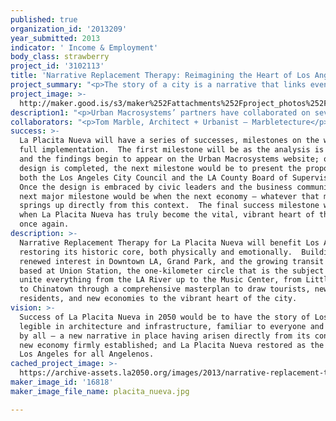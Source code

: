 ```yaml
---
published: true
organization_id: '2013209'
year_submitted: 2013
indicator: ' Income & Employment'
body_class: strawberry
project_id: '3102113'
title: 'Narrative Replacement Therapy: Reimagining the Heart of Los Angeles'
project_summary: "<p>The story of a city is a narrative that links events to the place itself.  It also serves as a touchstone for citizens to reference when considering changes to the urban fabric.  But what happens when the story is no longer agreed upon let alone understood?  How can a city evolve without a clear sense of what it wants to be?   La Placita Nueva proposes to reestablish the historic core of LA as the center of the city, both mythologically as well as economically.  It would begin with an analysis of the area within a one-kilometer diameter of the Plaza out of which a narrative would be developed – one that builds on the story of the city’s founding to include a larger story encompassing the more recent past, the present, as well as its future.  This narrative would then stimulate project proposals for the area, drawing from the findings of the initial analysis to provide a common framework for decision-making & a vision for the future.</p>\r\n\r\n<p>The analysis by Urban Macrosystems would look beyond the surface of the city to the web of confrontations & connections beneath.  Urban Macrosystems views cities as ecosystems – more, as a system of systems whose myriad complex & unpredictable interactions shape the city.   Urban Macrosystems would reveal, for instance just how much territory is given over to asphalt & concrete in service of the automobile; it would expose the amount of acreage that the criminal justice system requires for a city this size; it would enumerate the religious & cultural institutions in the subject area, the retail establishments, the square-footage of office space, industrial, & manufacturing warehouses as well as open space.  More importantly it would attempt to record how these systems interact – or not; which imbalances are apparent & which are not; & finally, which parts of the economy are working & which are not.</p>  \r\n\r\n<p>Urban Macrosystems draws inspiration from David George Haskell’s book, The Forest Unseen, in which the biologist studies a forest ecosystem by spending a year looking past the visible plant & animal species to the microbial microcosm within a specific one-meter diameter circle in a forest.  Thus the analysis of the area surrounding La Placita can be thought of as The City Unseen, in which Urban Macrosystems jumps scales, trading the study of the microcosm for the macrocosm: while the evolution of a forest is determined in large part due to signaling & exchange at the microbial level, evolution of a city is the result of unknown millions of interactions of its inhabitants, most of which go unnoticed, unrecorded, even unremembered.  Nevertheless, a city might be seen as an archive of successive interactions between citizens – with the buildings & associated infrastructure as the physical byproduct of these interactions.</p>\r\n\r\n<p>Urban Macrosystems will assess how the systems themselves interact with each other – is it at the level of the system or the individual?  Is the interaction one-on one, or are multiple players/systems involved?  Undoubtedly, it would emerge as a complex mix of all this & other contingencies yet to be discovered; but the crucial ingredient we would look for is a perceived imbalance in any interaction – an injustice, an economic dissonance, even a passionately argued difference of opinion – to provide a locus for intervention.  </p>\r\n\r\n<p>Even a cursory look at the subject area reveals obvious disparities: the lack of shelter for the homeless around the Plaza, the sea of asphalt paving the blocks north of the Plaza; further out there is the 101 Freeway shearing the historic city center from the contemporary one, the massive buildings housing the criminal justice system, the fantastic new Grand Park that – though activated during the day – sits empty at night, bereft of local residential users; even further is the area around the LA River, once the source of water & food for the city, now paved in concrete.  These are the obvious imbalances; a more in-depth study by Urban Macrosystems will surely uncover many more.</p>\r\n\r\n<p>Once the imbalances have been identified, Urban Macrosystems will develop a new narrative that takes the received history but then augments it, drawing from its analysis to formulate a vision for the future.  If the story of a city is the narrative linking specific event – interactions, really – to a place, the new narrative might incorporate previously unknown interactions uncovered during analysis – or dreams of future ones.  From this Urban Macrosystems will layout a comprehensive plan, attempting to reconcile imbalance throughout the subject area & implement a deeper sustainability with a few simple & bold proposals that hope to bring energy, excitement – & jobs – to the vital yet neglected heart of LA. The goal would to be to have a strong enough vision to attract the right blend of curious & enterprising minds to create the next great economy for this city, right here, in the heart of Los Angeles.</p>"
project_image: >-
  http://maker.good.is/s3/maker%252Fattachments%252Fproject_photos%252Fimages%252F16818%252Fdisplay%252Fplacita_nueva.jpg=c570x385
description1: "<p>Urban Macrosystems’ partners have collaborated on several projects prior to its inception:</p>\r\n\r\n<p>MultipliCity – A public art demonstration project for the Los Angeles County MTA, 2000-2003</p>\r\n<p>Canal du Rhone au Rhin, a Masterplan for Art, Saint Symphorien, France, 2004 </p>\r\n<p>Mission Central Market, South Pasadena 2004</p>\r\n<p>Bug Screen – A Sculpture in Celebrezze Plaza, Cleveland, 2007</p>\r\n<p>After the city, this (is how we live). – A Pamphlet published by the Los Angeles Forum for Architecture and Urban Design, 2008</p>\r\n<p>Toluca Lake Executive Building, Burbank, 2009</p>\r\n<p>Wind Thing – A Sculpture at the W-Hollywood, 2011</p>\r\n<p>Woven Walk – A sculpture for LAX Tom Bradley International Terminal, 2013</p>\r\n<p>Birds Words – A series of structures for the North Embarcadero Visionary Plan, San Diego 2014</p>"
collaborators: "<p>Tom Marble, Architect + Urbanist – Marbletecture</p>\r\n<p>Pae White, Artist -- Pae White Studio</p>\r\n<p>Jeff Chapman, Director – Los Angeles Audubon Urban Nature Center</p>\r\n<p>Juliette Bellocq, Graphic Designer – Handbuilt Studios</p>"
success: >-
  La Placita Nueva will have a series of successes, milestones on the way to
  full implementation.  The first milestone will be as the analysis is completed
  and the findings begin to appear on the Urban Macrosystems website; once the
  design is completed, the next milestone would be to present the proposals to
  both the Los Angeles City Council and the LA County Board of Supervisors. 
  Once the design is embraced by civic leaders and the business community, the
  next major milestone would be when the next economy – whatever that might be –
  springs up directly from this context.  The final success milestone will be
  when La Placita Nueva has truly become the vital, vibrant heart of the city
  once again.
description: >-
  Narrative Replacement Therapy for La Placita Nueva will benefit Los Angeles by
  restoring its historic core, both physically and emotionally.  Building off
  renewed interest in Downtown LA, Grand Park, and the growing transit system
  based at Union Station, the one-kilometer circle that is the subject area will
  unite everything from the LA River up to the Music Center, from Little Tokyo
  to Chinatown through a comprehensive masterplan to draw tourists, new
  residents, and new economies to the vibrant heart of the city.
vision: >-
  Success of La Placita Nueva in 2050 would be to have the story of Los Angeles
  legible in architecture and infrastructure, familiar to everyone and embraced
  by all – a new narrative in place having arisen directly from its context; a
  new economy firmly established; and La Placita Nueva restored as the heart of
  Los Angeles for all Angelenos.
cached_project_image: >-
  https://archive-assets.la2050.org/images/2013/narrative-replacement-therapy-reimagining-the-heart-of-los-angeles/maker.good.is/s3/maker%252Fattachments%252Fproject_photos%252Fimages%252F16818%252Fdisplay%252Fplacita_nueva.jpg=c570x385.jpg
maker_image_id: '16818'
maker_image_file_name: placita_nueva.jpg

---
```

